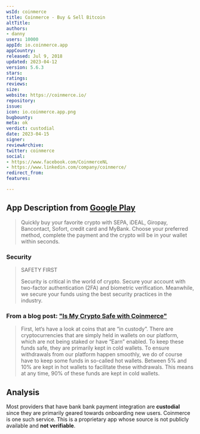 ```yaml
---
wsId: coinmerce
title: Coinmerce - Buy & Sell Bitcoin
altTitle: 
authors:
- danny 
users: 10000
appId: io.coinmerce.app
appCountry: 
released: Jul 9, 2018
updated: 2023-04-12
version: 5.6.3
stars: 
ratings: 
reviews: 
size: 
website: https://coinmerce.io/
repository: 
issue: 
icon: io.coinmerce.app.png
bugbounty: 
meta: ok
verdict: custodial
date: 2023-04-15
signer: 
reviewArchive: 
twitter: coinmerce
social:
- https://www.facebook.com/CoinmerceNL
- https://www.linkedin.com/company/coinmerce/ 
redirect_from: 
features: 

---
```


## App Description from [Google Play](https://play.google.com/store/apps/details?id=io.coinmerce.app&gl=us) 

> Quickly buy your favorite crypto with SEPA, iDEAL, Giropay, Bancontact, Sofort, credit card and MyBank. Choose your preferred method, complete the payment and the crypto will be in your wallet within seconds.

### Security 

> SAFETY FIRST
> 
> Security is critical in the world of crypto. Secure your account with two-factor authentication (2FA) and biometric verification. Meanwhile, we secure your funds using the best security practices in the industry.

### From a blog post: ["Is My Crypto Safe with Coinmerce"](https://coinmerce.io/en/news/is-my-crypto-safe-with-coinmerce/) 

> First, let‘s have a look at coins that are “in custody”. There are cryptocurrencies that are simply held in wallets on our platform, which are not being staked or have “Earn” enabled. To keep these funds safe, they are primarily kept in cold wallets. To ensure withdrawals from our platform happen smoothly, we do of course have to keep some funds in so-called hot wallets. Between 5% and 10% are kept in hot wallets to facilitate these withdrawals. This means at any time, 90% of these funds are kept in cold wallets.

## Analysis 

Most providers that have bank bank payment integration are **custodial** since they are primarily geared towards onboarding new users. Coinmerce is one such service. This is a proprietary app whose source is not publicly available and **not verifiable**.